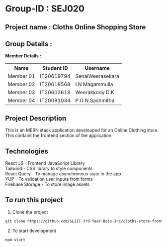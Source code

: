 # Group-ID : SEJ020
## Project name : Cloths Online Shopping Store
## Group Details :

**Member Details :**
<table>
<tr> 
  <th>Name</th>
  <th>Student ID</th> 
  <th>Username</th> 
</tr> 
<tr>
  <td>Member 01 </td>
  <td>IT20619794 </td>
  <td>SenalWeerasekara </td>
</tr>
<tr>
  <td>Member 02 </td>
  <td>IT20618568 </td>
  <td>I.N Magammulla </td>
</tr>
<tr>
  <td>Member 03 </td>
  <td>IT20603618 </td>
  <td>Weerakkody D.K </td>
</tr>
<tr>
  <td>Member 04 </td>
  <td>IT20081034 </td>
  <td>P.G.N.Sashmitha </td>
</tr>
</table>

## Project Description 
This is an MERN stack application develouped for an Online Clothing store. This containt the frontend section of the application. 

## Technologies 
React JS - Frontend JavaScript Library <br>
Tailwind - CSS library to style components <br>
React Query - To manage asynchronous state in the app <br>
YUP - To validation user inputs from forms <br>
Firebase Storage - To store image assets <br>

## To run this project <br>
  1. Clone the project
  ```bash
  git clone https://github.com/SLIIT-3rd-Year-Bois-Inc/cloths-store-frontend
  ```
  2. To start development
  ```bash
  npm start
  ```
